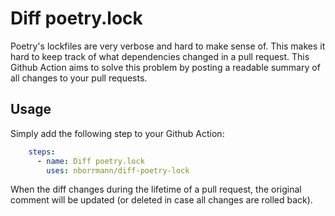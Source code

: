 # Diff poetry.lock

Poetry's lockfiles are very verbose and hard to make sense of. This makes it hard to keep track of what dependencies
changed in a pull request. This Github Action aims to solve this problem by posting a readable summary of all changes
to your pull requests.

## Usage

Simply add the following step to your Github Action:

```yaml
    steps:
      - name: Diff poetry.lock
        uses: nborrmann/diff-poetry-lock
```

When the diff changes during the lifetime of a pull request, the original comment will be updated (or deleted in case
all changes are rolled back).
